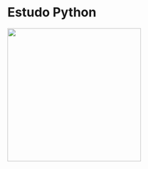 # Estudo Python
<img src="https://upload.wikimedia.org/wikipedia/commons/thumb/0/0a/Python.svg/640px-Python.svg.png" width="300" height="300">